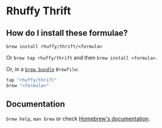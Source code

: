 # Rhuffy Thrift

## How do I install these formulae?

`brew install rhuffy/thrift/<formula>`

Or `brew tap rhuffy/thrift` and then `brew install <formula>`.

Or, in a [`brew bundle`](https://github.com/Homebrew/homebrew-bundle) `Brewfile`:

```ruby
tap "rhuffy/thrift"
brew "<formula>"
```

## Documentation

`brew help`, `man brew` or check [Homebrew's documentation](https://docs.brew.sh).
